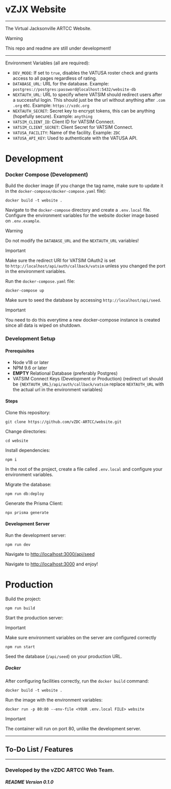 # vZJX Website
---
The Virtual Jacksonville ARTCC Website.

>[!WARNING]  
> This repo and readme are still under development!

---

Environment Variables (all are required):
- `DEV_MODE`: If set to `true`, disables the VATUSA roster check and grants access to all pages regardless of rating.
- `DATABASE_URL`: URL for the database. Example: `postgres://postgres:password@localhost:5432/website-db`
- `NEXTAUTH_URL`: URL to specify where VATSIM should redirect users after a successful login.  This should just be the url without anything after `.com` `.org` etc.  Example: `https://vzdc.org`
- `NEXTAUTH_SECRET`: Secret key to encrypt tokens, this can be anything (hopefully secure).  Example: `anything`
- `VATSIM_CLIENT_ID`: Client ID for VATSIM Connect.
- `VATSIM_CLIENT_SECRET`: Client Secret for VATSIM Connect.
- `VATUSA_FACILITY`: Name of the facility. Example: `ZDC`
- `VATUSA_API_KEY`: Used to authenticate with the VATUSA API.

# Development

### Docker Compose (Development)

[](https://github.com/vZDC-ARTCC/ids/edit/master/README.md#docker-compose-development)

Build the docker image (if you change the tag name, make sure to update it in the `docker-compose/docker-compose.yaml` file):

```shell
docker build -t website .
```

Navigate to the `docker-compose` directory and create a `.env.local` file. Configure the environment variables for the website docker image based on `.env.example`.

Warning

Do not modify the `DATABASE_URL` and the `NEXTAUTH_URL` variables!

Important

Make sure the redirect URI for VATSIM OAuth2 is set to `http://localhost/api/auth/callback/vatsim` unless you changed the port in the environment variables.

Run the `docker-compose.yaml` file:

```shell
docker-compose up
```

Make sure to seed the database by accessing `http://localhost/api/seed`.

Important

You need to do this everytime a new docker-compose instance is created since all data is wiped on shutdown.

### Development Setup

[](https://github.com/vZDC-ARTCC/ids/edit/master/README.md#development-setup)

#### Prerequisites

[](https://github.com/vZDC-ARTCC/ids/edit/master/README.md#prerequisites)

- Node v18 or later
- NPM 9.6 or later
- **EMPTY** Relational Database (preferably Postgres)
- VATSIM Connect Keys (Development or Production) (redirect url should be `{NEXTAUTH_URL}/api/auth/callback/vatsim` replace `NEXTAUTH_URL` with the actual url in the environment variables)

#### Steps

[](https://github.com/vZDC-ARTCC/ids/edit/master/README.md#steps)

Clone this repository:

```shell
git clone https://github.com/vZDC-ARTCC/website.git
```

Change directories:

```shell
cd website
```

Install dependencies:

```shell
npm i
```

In the root of the project, create a file called `.env.local` and configure your environment variables.

Migrate the database:

```shell
npm run db:deploy
```

Generate the Prisma Client:

```shell
npx prisma generate
```

#### Development Server

[](https://github.com/vZDC-ARTCC/ids/edit/master/README.md#development-server)

Run the development server:

```shell
npm run dev
```

Navigate to [http://localhost:3000/api/seed](http://localhost:3000/api/seed)

Navigate to [http://localhost:3000](http://localhost:3000/) and enjoy!


# Production

[](https://github.com/vZDC-ARTCC/ids/edit/master/README.md#production)

Build the project:

```shell
npm run build
```

Start the production server:

Important

Make sure environment variables on the server are configured correctly

```shell
npm run start
```

Seed the database (`/api/seed`) on your production URL.

##### Docker

[](https://github.com/vZDC-ARTCC/ids/edit/master/README.md#docker)

After configuring facilities correctly, run the `docker build` command:

```shell
docker build -t website .
```

Run the image with the environment variables:

```shell
docker run -p 80:80 --env-file <YOUR .env.local FILE> website
```

Important

The container will run on port 80, unlike the development server.

---
## To-Do List / Features



---
### Developed by the vZDC ARTCC Web Team.
##### README Version 0.1.0
